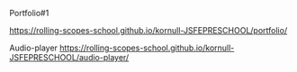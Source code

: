 
Portfolio#1

https://rolling-scopes-school.github.io/kornull-JSFEPRESCHOOL/portfolio/

Audio-player
https://rolling-scopes-school.github.io/kornull-JSFEPRESCHOOL/audio-player/
